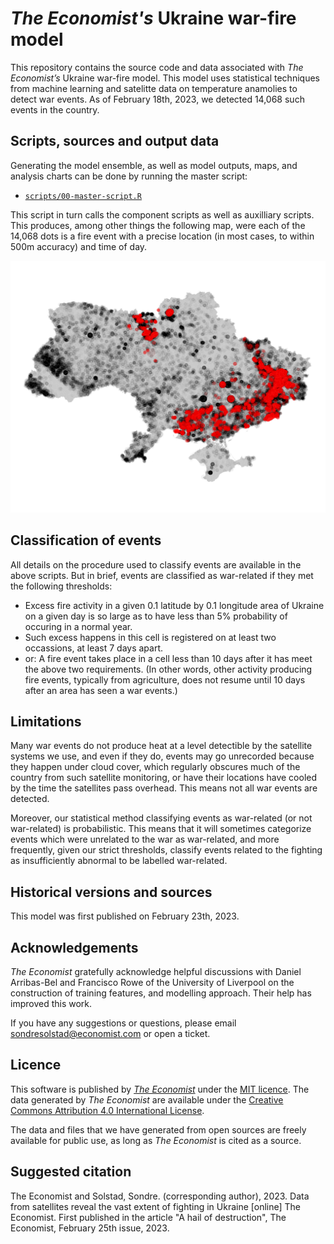 # *The Economist's* Ukraine war-fire model

This repository contains the source code and data associated with *The Economist’s* Ukraine war-fire model. This model uses statistical techniques from machine learning and satelitte data on temperature anamolies to detect war events. As of February 18th, 2023, we detected 14,068 such events in the country.  

## Scripts, sources and output data

Generating the model ensemble, as well as model outputs, maps, and analysis charts can be done by running the master script: 

* [`scripts/00-master-script.R`](00-master-script.R)

This script in turn calls the component scripts as well as auxilliary scripts. This produces, among other things the following map, were each of the 14,068 dots is a fire event with a precise location (in most cases, to within 500m accuracy) and time of day.

![Chart of fire events assessed as war-related](plots/ukraine_fire_map.png)  

## Classification of events

All details on the procedure used to classify events are available in the above scripts. But in brief, events are classified as war-related if they met the following thresholds:
* Excess fire activity in a given 0.1 latitude by 0.1 longitude area of Ukraine on a given day is so large as to have less than 5% probability of occuring in a normal year.
* Such excess happens in this cell is registered on at least two occassions, at least 7 days apart.
* or: A fire event takes place in a cell less than 10 days after it has meet the above two requirements. (In other words, other activity producing fire events, typically from agriculture, does not resume until 10 days after an area has seen a war events.)

## Limitations

Many war events do not produce heat at a level detectible by the satellite systems we use, and even if they do, events may go unrecorded because they happen under cloud cover, which regularly obscures much of the country from such satellite monitoring, or have their locations have cooled by the time the satellites pass overhead. This means not all war events are detected. 

Moreover, our statistical method classifying events as war-related (or not war-related) is probabilistic. This means that it will sometimes categorize events which were unrelated to the war as war-related, and more frequently, given our strict thresholds, classify events related to the fighting as insufficiently abnormal to be labelled war-related. 

## Historical versions and sources
This model was first published on February 23th, 2023. 

## Acknowledgements

*The Economist* gratefully acknowledge helpful discussions with Daniel Arribas-Bel and Francisco Rowe of the University of Liverpool on the construction of training features, and modelling approach. Their help has improved this work. 

If you have any suggestions or questions, please email [sondresolstad@economist.com](mailto:sondresolstad@economist.com) or open a ticket.

## Licence

This software is published by [*The Economist*](https://www.economist.com) under the [MIT licence](https://opensource.org/licenses/MIT). The data generated by *The Economist* are available under the [Creative Commons Attribution 4.0 International License](https://creativecommons.org/licenses/by/4.0/).

The data and files that we have generated from open sources are freely available for public use, as long as *The Economist* is cited as a source.

## Suggested citation
The Economist and Solstad, Sondre. (corresponding author), 2023. Data from satellites reveal the vast extent of fighting in Ukraine [online] The Economist. First published in the article "A hail of destruction", The Economist, February 25th issue, 2023.
